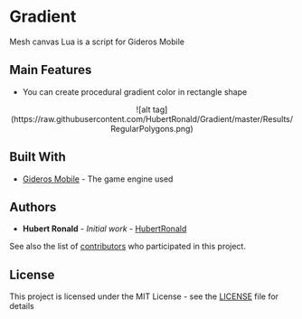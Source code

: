 # Gradient
Mesh canvas Lua is a script for Gideros Mobile

## Main Features
* You can create procedural gradient color in rectangle shape
<p align="center">
![alt tag](https://raw.githubusercontent.com/HubertRonald/Gradient/master/Results/RegularPolygons.png)
</p>

## Built With

* [Gideros Mobile](http://giderosmobile.com//) - The game engine used

## Authors

* **Hubert Ronald** - *Initial work* - [HubertRonald](https://github.com/HubertRonald)

See also the list of [contributors](https://github.com/HubertRonald/Gradient/contributors) who participated in this project.

## License

This project is licensed under the MIT License - see the [LICENSE](LICENSE) file for details
